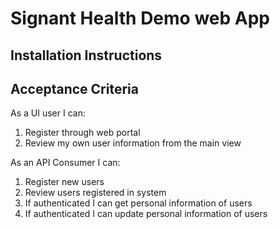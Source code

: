 # Signant Health Demo web App #

## Installation Instructions ##

## Acceptance Criteria ##

As a UI user I can:

 1. Register through web portal
 2. Review my own user information from the main view


As an API Consumer I can:

 1. Register new users
 2. Review users registered in system
 3. If authenticated I can get personal information of users
 4. If authenticated I can update personal information of users



